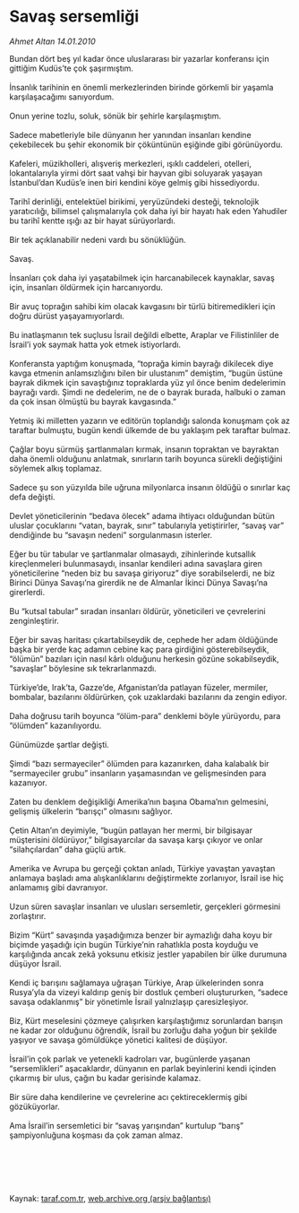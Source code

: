 # Savaş sersemliği

*Ahmet Altan 14.01.2010*

<div class="taraf_structure_2col_1zq">
<div class="margen_n">



 <p>Bundan dört beş yıl kadar önce uluslararası bir yazarlar konferansı için gittiğim Kudüs’te çok şaşırmıştım. <br/><br/>İnsanlık tarihinin en önemli merkezlerinden birinde görkemli bir yaşamla karşılaşacağımı sanıyordum. <br/><br/>Onun yerine tozlu, soluk, sönük bir şehirle karşılaşmıştım. <br/><br/>Sadece mabetleriyle bile dünyanın her yanından insanları kendine çekebilecek bu şehir ekonomik bir çöküntünün eşiğinde gibi görünüyordu. <br/><br/>Kafeleri, müzikholleri, alışveriş merkezleri, ışıklı caddeleri, otelleri, lokantalarıyla yirmi dört saat vahşi bir hayvan gibi soluyarak yaşayan İstanbul’dan Kudüs’e inen biri kendini köye gelmiş gibi hissediyordu. <br/><br/>Tarihî derinliği, entelektüel birikimi, yeryüzündeki desteği, teknolojik yaratıcılığı, bilimsel çalışmalarıyla çok daha iyi bir hayatı hak eden Yahudiler bu tarihî kentte ışığı az bir hayat sürüyorlardı. <br/><br/>Bir tek açıklanabilir nedeni vardı bu sönüklüğün. <br/><br/>Savaş. <br/><br/>İnsanları çok daha iyi yaşatabilmek için harcanabilecek kaynaklar, savaş için, insanları öldürmek için harcanıyordu. <br/><br/>Bir avuç toprağın sahibi kim olacak kavgasını bir türlü bitiremedikleri için doğru dürüst yaşayamıyorlardı. <br/><br/>Bu inatlaşmanın tek suçlusu İsrail değildi elbette, Araplar ve Filistinliler de İsrail’i yok saymak hatta yok etmek istiyorlardı. <br/><br/>Konferansta yaptığım konuşmada, “toprağa kimin bayrağı dikilecek diye kavga etmenin anlamsızlığını bilen bir ulustanım” demiştim, “bugün üstüne bayrak dikmek için savaştığınız topraklarda yüz yıl önce benim dedelerimin bayrağı vardı. Şimdi ne dedelerim, ne de o bayrak burada, halbuki o zaman da çok insan ölmüştü bu bayrak kavgasında.” <br/><br/>Yetmiş iki milletten yazarın ve editörün toplandığı salonda konuşmam çok az taraftar bulmuştu, bugün kendi ülkemde de bu yaklaşım pek taraftar bulmaz. <br/><br/>Çağlar boyu sürmüş şartlanmaları kırmak, insanın topraktan ve bayraktan daha önemli olduğunu anlatmak, sınırların tarih boyunca sürekli değiştiğini söylemek alkış toplamaz. <br/><br/>Sadece şu son yüzyılda bile uğruna milyonlarca insanın öldüğü o sınırlar kaç defa değişti. <br/><br/>Devlet yöneticilerinin “bedava ölecek” adama ihtiyacı olduğundan bütün uluslar çocuklarını “vatan, bayrak, sınır” tabularıyla yetiştirirler, “savaş var” dendiğinde bu “savaşın nedeni” sorgulanmasın isterler. <br/><br/>Eğer bu tür tabular ve şartlanmalar olmasaydı, zihinlerinde kutsallık kireçlenmeleri bulunmasaydı, insanlar kendileri adına savaşlara giren yöneticilerine “neden biz bu savaşa giriyoruz” diye sorabilselerdi, ne biz Birinci Dünya Savaşı’na girerdik ne de Almanlar İkinci Dünya Savaşı’na girerlerdi. <br/><br/>Bu “kutsal tabular” sıradan insanları öldürür, yöneticileri ve çevrelerini zenginleştirir. <br/><br/>Eğer bir savaş haritası çıkartabilseydik de, cephede her adam öldüğünde başka bir yerde kaç adamın cebine kaç para girdiğini gösterebilseydik, “ölümün” bazıları için nasıl kârlı olduğunu herkesin gözüne sokabilseydik, “savaşlar” böylesine sık tekrarlanmazdı. <br/><br/>Türkiye’de, Irak’ta, Gazze’de, Afganistan’da patlayan füzeler, mermiler, bombalar, bazılarını öldürürken, çok uzaklardaki bazılarını da zengin ediyor. <br/><br/>Daha doğrusu tarih boyunca “ölüm-para” denklemi böyle yürüyordu, para “ölümden” kazanılıyordu. <br/><br/>Günümüzde şartlar değişti. <br/><br/>Şimdi “bazı sermayeciler” ölümden para kazanırken, daha kalabalık bir “sermayeciler grubu” insanların yaşamasından ve gelişmesinden para kazanıyor. <br/><br/>Zaten bu denklem değişikliği Amerika’nın başına Obama’nın gelmesini, gelişmiş ülkelerin “barışçı” olmasını sağlıyor. <br/><br/>Çetin Altan’ın deyimiyle, “bugün patlayan her mermi, bir bilgisayar müşterisini öldürüyor,” bilgisayarcılar da savaşa karşı çıkıyor ve onlar “silahçılardan” daha güçlü artık. <br/><br/>Amerika ve Avrupa bu gerçeği çoktan anladı, Türkiye yavaştan yavaştan anlamaya başladı ama alışkanlıklarını değiştirmekte zorlanıyor, İsrail ise hiç anlamamış gibi davranıyor. <br/><br/>Uzun süren savaşlar insanları ve ulusları sersemletir, gerçekleri görmesini zorlaştırır. <br/><br/>Bizim “Kürt” savaşında yaşadığımıza benzer bir aymazlığı daha koyu bir biçimde yaşadığı için bugün Türkiye’nin rahatlıkla posta koyduğu ve karşılığında ancak zekâ yoksunu etkisiz jestler yapabilen bir ülke durumuna düşüyor İsrail. <br/><br/>Kendi iç barışını sağlamaya uğraşan Türkiye, Arap ülkelerinden sonra Rusya’yla da vizeyi kaldırıp geniş bir dostluk çemberi oluştururken, “sadece savaşa odaklanmış” bir yönetimle İsrail yalnızlaşıp çaresizleşiyor. <br/><br/>Biz, Kürt meselesini çözmeye çalışırken karşılaştığımız sorunlardan barışın ne kadar zor olduğunu öğrendik, İsrail bu zorluğu daha yoğun bir şekilde yaşıyor ve savaşa gömüldükçe yönetici kalitesi de düşüyor. <br/><br/>İsrail’in çok parlak ve yetenekli kadroları var, bugünlerde yaşanan “sersemlikleri” aşacaklardır, dünyanın en parlak beyinlerini kendi içinden çıkarmış bir ulus, çağın bu kadar gerisinde kalamaz. <br/><br/>Bir süre daha kendilerine ve çevrelerine acı çektireceklermiş gibi gözüküyorlar. <br/><br/>Ama İsrail’in sersemletici bir “savaş yarışından” kurtulup “barış” şampiyonluğuna koşması da çok zaman almaz.</p>
<br/>
<br/>
<br/>



<br/>


<div id="taraf_not">
</div>

</div>


</div>

Kaynak: [taraf.com.tr](http://taraf.com.tr:80/makale/9503.htm), [web.archive.org (arşiv bağlantısı)](http://web.archive.org/web/20100117073416/http://taraf.com.tr:80/makale/9503.htm)

